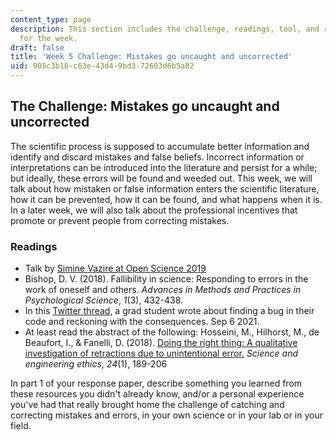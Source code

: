 ```yaml
---
content_type: page
description: This section includes the challenge, readings, tool, and response paper
  for the week.
draft: false
title: 'Week 5 Challenge: Mistakes go uncaught and uncorrected'
uid: 905c3b16-c63e-43d4-9bd3-72603d6b5a82
---
```

## The Challenge: Mistakes go uncaught and uncorrected

The scientific process is supposed to accumulate better information and identify and discard mistakes and false beliefs. Incorrect information or interpretations can be introduced into the literature and persist for a while; but ideally, these errors will be found and weeded out. This week, we will talk about how mistaken or false information enters the scientific literature, how it can be prevented, how it can be found, and what happens when it is. In a later week, we will also talk about the professional incentives that promote or prevent people from correcting mistakes. 

### Readings

- Talk by [Simine Vazire at Open Science 2019](https://www.youtube.com/watch?v=Yf1Ovx-OixE&t=2373s)
- Bishop, D. V. (2018). Fallibility in science: Responding to errors in the work of oneself and others. *Advances in Methods and Practices in Psychological Science*, *1*(3), 432-438. 
- In this [Twitter thread,](https://twitter.com/ScannLab/status/1434904032678645761?s=20) a grad student wrote about finding a bug in their code and reckoning with the consequences. Sep 6 2021. 
- At least read the abstract of the following: Hosseini, M., Hilhorst, M., de Beaufort, I., & Fanelli, D. (2018). [Doing the right thing: A qualitative investigation of retractions due to unintentional error.](https://link.springer.com/article/10.1007%2Fs11948-017-9894-2) *Science and engineering ethics*, *24*(1), 189-206

In part 1 of your response paper, describe something you learned from these resources you didn't already know, and/or a personal experience you've had that really brought home the challenge of catching and correcting mistakes and errors, in your own science or in your lab or in your field.